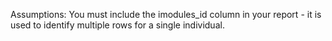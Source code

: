 Assumptions: You must include the imodules_id column in your report - it is used to identify multiple rows for a single individual.